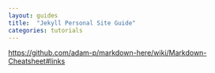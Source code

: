 ```yaml
---
layout: guides
title:  "Jekyll Personal Site Guide"
categories: tutorials
---
```



https://github.com/adam-p/markdown-here/wiki/Markdown-Cheatsheet#links
